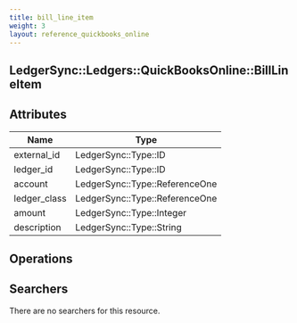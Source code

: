 ```yaml
---
title: bill_line_item
weight: 3
layout: reference_quickbooks_online
---
```


## LedgerSync::Ledgers::QuickBooksOnline::BillLineItem

## Attributes

| Name | Type |
| ---- | ---- |
| external_id | LedgerSync::Type::ID |
| ledger_id | LedgerSync::Type::ID |
| account | LedgerSync::Type::ReferenceOne |
| ledger_class | LedgerSync::Type::ReferenceOne |
| amount | LedgerSync::Type::Integer |
| description | LedgerSync::Type::String |


## Operations


## Searchers

There are no searchers for this resource.
